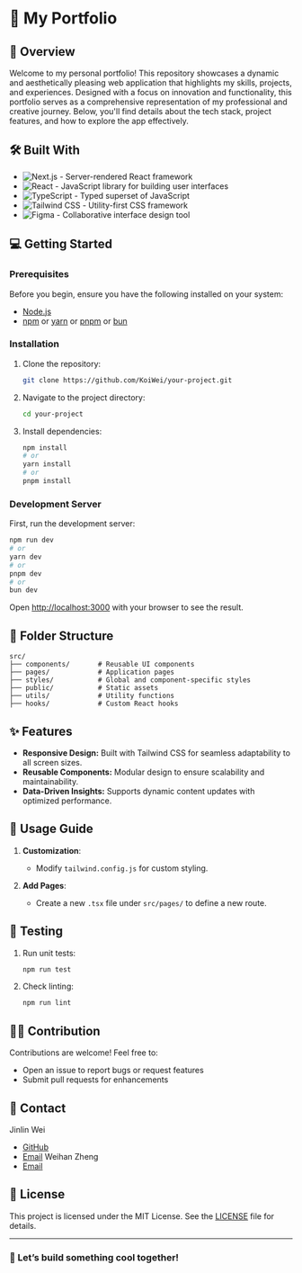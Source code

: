 # 🌟 My Portfolio

## 🚀 Overview
Welcome to my personal portfolio! This repository showcases a dynamic and aesthetically pleasing web application that highlights my skills, projects, and experiences. Designed with a focus on innovation and functionality, this portfolio serves as a comprehensive representation of my professional and creative journey. Below, you'll find details about the tech stack, project features, and how to explore the app effectively.

## 🛠 Built With

- ![Next.js](https://nextjs.org/) - Server-rendered React framework
- ![React](https://reactjs.org/) - JavaScript library for building user interfaces
- ![TypeScript](https://www.typescriptlang.org/) - Typed superset of JavaScript
- ![Tailwind CSS](https://tailwindcss.com/) - Utility-first CSS framework
- ![Figma](https://www.figma.com/) - Collaborative interface design tool


## 💻 Getting Started

### Prerequisites
Before you begin, ensure you have the following installed on your system:

- [Node.js](https://nodejs.org/)
- [npm](https://www.npmjs.com/) or [yarn](https://yarnpkg.com/) or [pnpm](https://pnpm.io/) or [bun](https://bun.sh/)

### Installation

1. Clone the repository:
   ```bash
   git clone https://github.com/KoiWei/your-project.git
   ```

2. Navigate to the project directory:
   ```bash
   cd your-project
   ```

3. Install dependencies:
   ```bash
   npm install
   # or
   yarn install
   # or
   pnpm install
   ```

### Development Server

First, run the development server:

```bash
npm run dev
# or
yarn dev
# or
pnpm dev
# or
bun dev
```

Open [http://localhost:3000](http://localhost:3000) with your browser to see the result.

## 📂 Folder Structure

```plaintext
src/
├── components/       # Reusable UI components
├── pages/            # Application pages
├── styles/           # Global and component-specific styles
├── public/           # Static assets
├── utils/            # Utility functions
├── hooks/            # Custom React hooks
```

## ✨ Features

- **Responsive Design:** Built with Tailwind CSS for seamless adaptability to all screen sizes.
- **Reusable Components:** Modular design to ensure scalability and maintainability.
- **Data-Driven Insights:** Supports dynamic content updates with optimized performance.

## 📝 Usage Guide

1. **Customization**:
   - Modify `tailwind.config.js` for custom styling.

2. **Add Pages**:
   - Create a new `.tsx` file under `src/pages/` to define a new route.


## 🧪 Testing

1. Run unit tests:
   ```bash
   npm run test
   ```

2. Check linting:
   ```bash
   npm run lint
   ```

## 👩‍💻 Contribution

Contributions are welcome! Feel free to:

- Open an issue to report bugs or request features
- Submit pull requests for enhancements

## 📧 Contact

Jinlin Wei  
- [GitHub](https://github.com/KoiWei)  
- [Email](mailto:weijinlinkoi@gmail.com)
Weihan Zheng
- [Email](mailto:weihan_zheng@brown.edu)

## 📜 License

This project is licensed under the MIT License. See the [LICENSE](LICENSE) file for details.

---

### 🚀 Let’s build something cool together!

